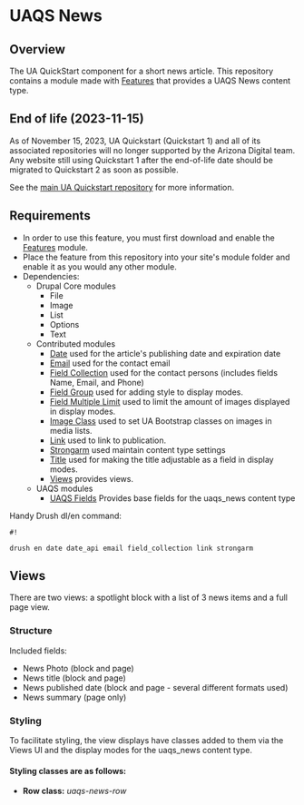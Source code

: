 # UAQS News #

## Overview ##
The UA QuickStart component for a short news article. This repository contains a module made with [Features](https://www.drupal.org/project/features) that provides a UAQS News content type.

## End of life (2023-11-15)

As of November 15, 2023, UA Quickstart (Quickstart 1) and all of its associated repositories will no longer supported by the Arizona Digital team.  Any website still using Quickstart 1 after the end-of-life date should be migrated to Quickstart 2 as soon as possible.

See the [main UA Quickstart repository](https://bitbucket.org/ua_drupal/ua_quickstart/src/7.x-1.x/README.md) for more information.

## Requirements ##
- In order to use this feature, you must first download and enable the [Features](https://www.drupal.org/project/features) module.
- Place the feature from this repository into your site's module folder and enable it as you would any other module.
- Dependencies:
  - Drupal Core modules
    - File
    - Image
    - List
    - Options
    - Text
  - Contributed modules
    - [Date](https://www.drupal.org/project/date) used for the article's publishing date and expiration date
    - [Email](https://www.drupal.org/project/email) used for the contact email
    - [Field Collection](https://www.drupal.org/project/field_collection) used for the contact persons (includes fields Name, Email, and Phone)
    - [Field Group](https://www.drupal.org/project/field_group) used for adding style to display modes.
    - [Field Multiple Limit](https://www.drupal.org/project/field_multiple_limit) used to limit the amount of images displayed in display modes.
    - [Image Class](https://www.drupal.org/project/image_class) used to set UA Bootstrap classes on images in media lists.
    - [Link](https://www.drupal.org/project/link) used to link to publication.
    - [Strongarm](https://www.drupal.org/project/strongarm) used maintain content type settings
    - [Title](https://www.drupal.org/project/title) used for making the title adjustable as a field in display modes.
    - [Views](https://www.drupal.org/project/views) provides views.
  - UAQS modules
    - [UAQS Fields](...) Provides base fields for the uaqs_news content type

Handy Drush dl/en command:

```
#!

drush en date date_api email field_collection link strongarm
```
## Views ##

There are two views: a spotlight block with a list of 3 news items and a full page view.

### Structure ###

Included fields:

- News Photo (block and page)
- News title (block and page)
- News published date (block and page - several different formats used)
- News summary (page only)

### Styling ###
To facilitate styling, the view displays have classes added to them via the Views UI and the display modes for the uaqs_news content type.

#### Styling classes are as follows: ####

- **Row class:** *uaqs-news-row*
